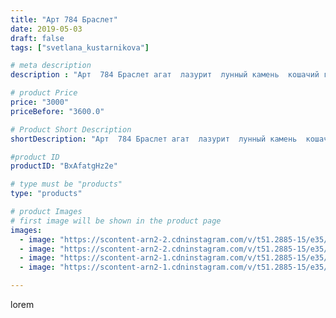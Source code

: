 ```yaml
---
title: "Арт 784 Браслет"
date: 2019-05-03
draft: false
tags: ["svetlana_kustarnikova"]

# meta description
description : "Арт  784 Браслет агат  лазурит  лунный камень  кошачий глаз"

# product Price
price: "3000"
priceBefore: "3600.0"

# Product Short Description
shortDescription: "Арт  784 Браслет агат  лазурит  лунный камень  кошачий глаз"

#product ID
productID: "BxAfatgHz2e"

# type must be "products"
type: "products"

# product Images
# first image will be shown in the product page
images:
  - image: "https://scontent-arn2-2.cdninstagram.com/v/t51.2885-15/e35/59274034_807392559637608_8027200200365299582_n.jpg?tp=1&_nc_ht=scontent-arn2-2.cdninstagram.com&_nc_cat=100&_nc_ohc=l-ymgM2mqVsAX8FcZHA&oh=478835c98e4ead3775896e646d78c899&oe=606B66E9&ig_cache_key=MjAzNTc2NTE5NDE2MTgzNDI0Mw%3D%3D.2"
  - image: "https://scontent-arn2-2.cdninstagram.com/v/t51.2885-15/e35/57556944_389761204946924_2044011744232640013_n.jpg?tp=1&_nc_ht=scontent-arn2-2.cdninstagram.com&_nc_cat=108&_nc_ohc=48lymg_bFyMAX8VYDLr&oh=06809f8568cfea4769f12b4bbaf56e31&oe=6069E2DF&ig_cache_key=MjAzNTc2NTE5NDE3MDEzODE3Nw%3D%3D.2"
  - image: "https://scontent-arn2-1.cdninstagram.com/v/t51.2885-15/e35/57488021_2049972168458925_9188209358302970144_n.jpg?tp=1&_nc_ht=scontent-arn2-1.cdninstagram.com&_nc_cat=109&_nc_ohc=2xf_6T-TaoYAX_IDRLN&oh=d6cb7940512e70aeb62857f0eda0246a&oe=606A8CCC&ig_cache_key=MjAzNTc2NTE5NDE4NzAxNDMyOQ%3D%3D.2"
  - image: "https://scontent-arn2-1.cdninstagram.com/v/t51.2885-15/e35/58468488_1028064254057142_5396912180934760218_n.jpg?tp=1&_nc_ht=scontent-arn2-1.cdninstagram.com&_nc_cat=106&_nc_ohc=7kdsT0jz5qgAX9yLEPI&oh=056cdbb5c50c77d5bfe4dc4278f003bc&oe=606B1567&ig_cache_key=MjAzNTc2NTE5NDE4NzA1Njc5Mw%3D%3D.2"

---
```

lorem
